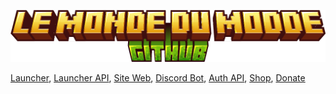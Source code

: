 ![Schema](./logo.png)

[Launcher](https://github.com/Le-Monde-Du-Modee/launcher),
[Launcher API](https://github.com/Le-Monde-Du-Modee/launcher-api),
[Site Web](https://github.com/Le-Monde-Du-Modee/website),
[Discord Bot](https://github.com/Le-Monde-Du-Modee/discord-bot),
[Auth API](https://github.com/Le-Monde-Du-Modee/auth),
[Shop](https://github.com/Le-Monde-Du-Modee/shop),
[Donate](https://github.com/Le-Monde-Du-Modee/donate)